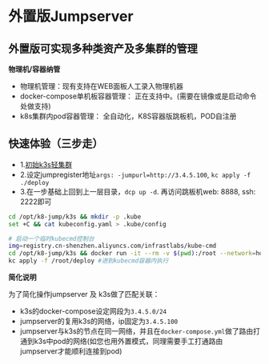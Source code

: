 # 外置版Jumpserver

## 外置版可实现多种类资产及多集群的管理

**物理机/容器纳管**

- 物理机管理：现有支持在WEB面板人工录入物理机器
- docker-compose单机板容器管理： 正在支持中。(需要在镜像或是启动命令处做支持)
- k8s集群内pod容器管理： 全自动化，K8S容器版跳板机，POD自注册

## 快速体验（三步走）

- 1.[初始k3s轻集群](../k3s/README.md)
- 2.设定jumpregister地址`args: -jumpurl=http://3.4.5.100`, `kc apply -f ./deploy`
- 3.在一步基础上回到上一层目录，`dcp up -d`. 再访问跳板机web: 8888, ssh: 2222即可

```bash
cd /opt/k8-jump/k3s && mkdir -p .kube
set +C && cat kubeconfig.yaml > .kube/config

# 启动一个临时kubecmd控制台
img=registry.cn-shenzhen.aliyuncs.com/infrastlabs/kube-cmd
cd /opt/k8-jump/k3s && docker run -it --rm -v $(pwd):/root --network=host --entrypoint=bash $img #注意这里挂载到/root了
kc apply -f /root/deploy #进到kubecmd容器内执行
```

**简化说明**

为了简化操作jumpserver 及 k3s做了匹配关联：

- k3s的docker-compose设定网段为`3.4.5.0/24`
- jumpserver的复用k3s的网络，ip固定为`3.4.5.100`
- jumpserver与k3s的节点在同一网络，并且在`docker-compose.yml`做了路由打通到k3s中pod的网络(如您也用外置模式，同理需要手工打通路由 jumpserver才能顺利连接到pod)
